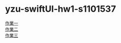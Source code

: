 # yzu-swiftUI-hw1-s1101537

[作業一](https://github.com/sodchuang/yzu-swiftUI-hw1-s1101537/blob/main/hw1.md)  
[作業二](https://github.com/sodchuang/yzu-swiftUI-hw1-s1101537/blob/main/hw2.md)  
[作業三](https://github.com/sodchuang/yzu-swiftUI-hw1-s1101537/blob/main/hw3.md)
